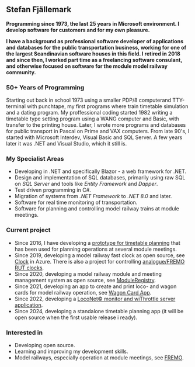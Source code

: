 ## Stefan Fjällemark
**Programming since 1973, the last 25 years in Microsoft environment. 
I develop software for customers and for my own pleasure.**

**I have a background as professional software developer of applications and databases for the public transportation business, 
working for one of the largest Scandinavian software houses in this field. 
I retired in 2018 and since then, I worked part time as a freelancing software consulant, 
and otherwise focused on software for the module model railway community.**

### 50+ Years of Programming
Starting out back in school 1973 using a smaller PDP/8 computerand TTY-terminal with punchtape, 
my first programs where train timetable simulation and a dating program.
My proffessional coding started 1982 writing a timetable type setting program using a WANG computer and Basic, with transfer to the printing house.
Later, I wrote more programs and databases for public transport in Pascal on Prime and VAX computers.
From late 90's, I started with Microsoft Interdev, Visual Basic and SQL Server. A few years later it was .NET and Visual Studio, which it still is.

### My Specialist Areas
- Developing in .NET and specifically Blazor - a web framework for .NET.
- Design and implementation of SQL databases, primarily using raw SQL on *SQL Server* and tools like *Entity Framework* and *Dapper*.
- Test driven programming in C#.
- Migration of systems from *.NET Framework* to *.NET 8.0* and later.
- Software for real time monitoring of transportation.
- Software for planning and controlling model railway trains at module meetings.
### Current project
- Since 2016, I have developing a [prototype for timetable planning](https://github.com/fjallemark/TimetablePlanningApp) that has been used for planning operations at several module meetings.
- Since 2019, developing a model railway fast clock as open source, see [Clock](https://fastclock.azurewebsites.net/) in Azure. There is also a project for controlling [analogue/FREMO RUT clocks](https://github.com/tellurianinteractive/Tellurian.Trains.ClockPulseService).
- Since 2020, developing a model railway module and meeting management system as open source, see [ModuleRegistry](https://moduleregistry.azurewebsites.net/).
- Since 2021, developing an app to create and print loco- and wagon cards for model railway operation, see [Wagon Card App](https://wagoncardapp.azurewebsites.net/).
- Since 2022, developing a [LocoNet© monitor and wiThrottle server application](https://github.com/tellurianinteractive/Tellurian.Trains.LocoNetMonitor).
- Since 2024, developing a standalone timetable planning app (it will be open source when the first usable release i ready).
### Interested in
- Developing open source.
- Learning and improving my development skills.
- Model railways, especially operation at module meetings, see [FREMO](https://www.fremo-net.eu/).

